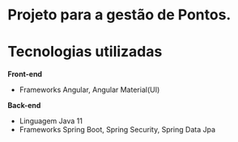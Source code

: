  
# Projeto para a gestão de Pontos. 

# Tecnologias utilizadas
**Front-end**
- Frameworks
Angular, Angular Material(UI)

**Back-end**
- Linguagem Java 11
- Frameworks
  Spring Boot,
  Spring Security,
  Spring Data Jpa

